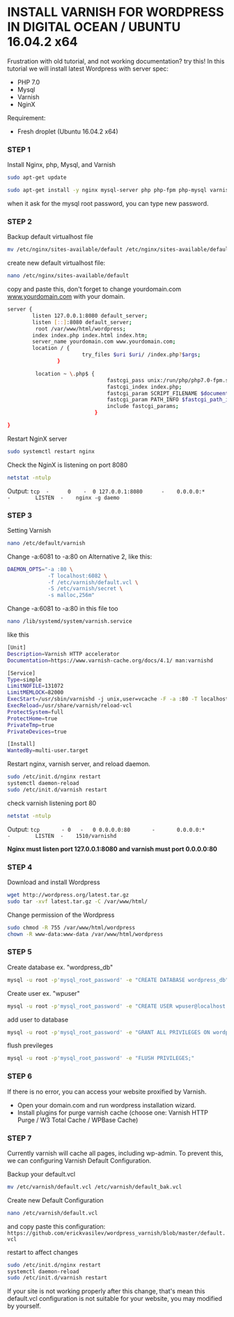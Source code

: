 
# INSTALL VARNISH FOR WORDPRESS IN DIGITAL OCEAN / UBUNTU 16.04.2 x64

Frustration with old tutorial, and not working documentation? try this!
In this tutorial we will install latest Wordpress with server spec:
 - PHP 7.0
 - Mysql
 - Varnish
 - NginX

Requirement:
  - Fresh droplet (Ubuntu 16.04.2 x64)


### STEP 1

Install Nginx, php, Mysql, and Varnish

```sh
sudo apt-get update
```

```sh
sudo apt-get install -y nginx mysql-server php php-fpm php-mysql varnish
```

when it ask for the mysql root password, you can type new password.

### STEP 2
Backup default virtualhost file

```sh
mv /etc/nginx/sites-available/default /etc/nginx/sites-available/default_org
```

create new default virtualhost file:
```sh
nano /etc/nginx/sites-available/default
```

copy and paste this, don't forget to change yourdomain.com www.yourdomain.com with your domain.

```sh
server {
        listen 127.0.0.1:8080 default_server;
        listen [::]:8080 default_server;
         root /var/www/html/wordpress;
        index index.php index.html index.htm;
        server_name yourdomain.com www.yourdomain.com;
        location / {
                        try_files $uri $uri/ /index.php?$args;
                }

         location ~ \.php$ {
                                fastcgi_pass unix:/run/php/php7.0-fpm.sock;
                                fastcgi_index index.php;
                                fastcgi_param SCRIPT_FILENAME $document_root$fastcgi_script_name;
                                fastcgi_param PATH_INFO $fastcgi_path_info;
                                include fastcgi_params;
                            }

}
```

Restart NginX server

```sh
sudo systemctl restart nginx
```

Check the NginX is listening on port 8080

```sh
netstat -ntulp
```
Output:
``
tcp  -      0    -  0 127.0.0.1:8080      -    0.0.0.0:*       -        LISTEN  -    nginx -g daemo                            
``
### STEP 3
Setting Varnish

```sh
nano /etc/default/varnish
```

Change -a:6081 to -a:80 on Alternative 2, like this:

```sh
DAEMON_OPTS="-a :80 \
             -T localhost:6082 \
             -f /etc/varnish/default.vcl \
             -S /etc/varnish/secret \
             -s malloc,256m"
```

Change -a:6081 to -a:80 in this file too

```sh
nano /lib/systemd/system/varnish.service 
```
like this

```sh
[Unit]
Description=Varnish HTTP accelerator
Documentation=https://www.varnish-cache.org/docs/4.1/ man:varnishd

[Service]
Type=simple
LimitNOFILE=131072
LimitMEMLOCK=82000
ExecStart=/usr/sbin/varnishd -j unix,user=vcache -F -a :80 -T localhost:6082 -f /etc/varnish/default.vcl -S /etc/varnish/secret -s malloc,256m
ExecReload=/usr/share/varnish/reload-vcl
ProtectSystem=full
ProtectHome=true
PrivateTmp=true
PrivateDevices=true

[Install]
WantedBy=multi-user.target
```

Restart nginx, varnish server, and reload daemon.

```sh
sudo /etc/init.d/nginx restart
systemctl daemon-reload
sudo /etc/init.d/varnish restart
```

check varnish listening port 80
```sh
netstat -ntulp
```
Output:
``
tcp       - 0   -   0 0.0.0.0:80       -       0.0.0.0:*       -        LISTEN  -    1510/varnishd 
``

**Nginx must listen port 127.0.0.1:8080 and varnish must port 0.0.0.0:80**


### STEP 4
Download and install Wordpress

```sh
wget http://wordpress.org/latest.tar.gz
sudo tar -xvf latest.tar.gz -C /var/www/html/
```

Change permission of the Wordpress

```sh
sudo chmod -R 755 /var/www/html/wordpress
chown -R www-data:www-data /var/www/html/wordpress
```

### STEP 5
Create database ex. "wordpress_db"
```sh
mysql -u root -p'mysql_root_password' -e "CREATE DATABASE wordpress_db"
```
Create user ex. "wpuser"

```sh
mysql -u root -p'mysql_root_password' -e "CREATE USER wpuser@localhost IDENTIFIED BY 'password';"
```

add user to database
```sh
mysql -u root -p'mysql_root_password' -e "GRANT ALL PRIVILEGES ON wordpress.* TO wpuser@localhost;"
```

flush previleges
```sh
mysql -u root -p'mysql_root_password' -e "FLUSH PRIVILEGES;"
```

### STEP 6
If there is no error, you can access your website proxified by Varnish.
- Open your domain.com and run wordpress installation wizard.
- Install plugins for purge varnish cache (choose one: Varnish HTTP Purge / W3 Total Cache / WPBase Cache)


### STEP 7 
Currently varnish will cache all pages, including wp-admin. To prevent this, we can configuring Varnish Default Configuration.

Backup your default.vcl
```sh
mv /etc/varnish/default.vcl /etc/varnish/default_bak.vcl
```

Create new Default Configuration
```sh
nano /etc/varnish/default.vcl
```

and copy paste this configuration:
``
https://github.com/erickvasilev/wordpress_varnish/blob/master/default.vcl
``

restart to affect changes

```sh
sudo /etc/init.d/nginx restart
systemctl daemon-reload
sudo /etc/init.d/varnish restart
```

If your site is not working properly after this change, that's mean this default.vcl configuration is not suitable for your website, you may modified by yourself. 


